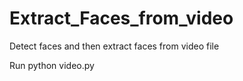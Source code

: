 # Extract_Faces_from_video
Detect faces and then extract faces from video file

Run python video.py
